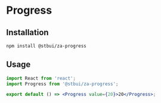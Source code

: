 # Progress

## Installation

```sh
npm install @stbui/za-progress
```

## Usage

```jsx
import React from 'react';
import Progress from '@stbui/za-progress';

export default () => <Progress value={20}>20</Progress>;
```
